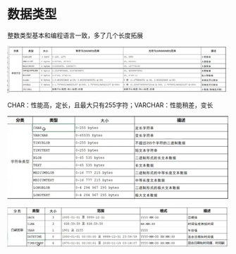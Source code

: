 # 数据类型
整数类型基本和编程语言一致，多了几个长度拓展

![](../../images/4dc442a469c17105c6a7458bff4e1ae9.png)

CHAR：性能高，定长，且最大只有255字符；VARCHAR：性能稍差，变长

![](../../images/dbb06769c45e9130c6253c353f4451f7.png)

![](../../images/c9b6245224bc137788f382e80f504388.png)



